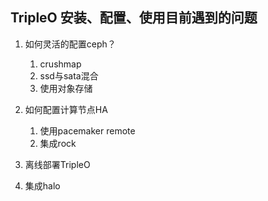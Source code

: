 ## TripleO 安装、配置、使用目前遇到的问题

1. 如何灵活的配置ceph？
   1. crushmap
   2. ssd与sata混合
   3. 使用对象存储

2. 如何配置计算节点HA
   1. 使用pacemaker remote
   2. 集成rock

3. 离线部署TripleO
4. 集成halo



